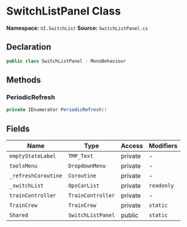 # SwitchListPanel Class

**Namespace:** `UI.SwitchList`
**Source:** `SwitchListPanel.cs`

## Declaration

```csharp
public class SwitchListPanel : MonoBehaviour
```

## Methods

### PeriodicRefresh

```csharp
private IEnumerator PeriodicRefresh()
```

## Fields

| Name | Type | Access | Modifiers |
|------|------|--------|-----------|
| `emptyStateLabel` | `TMP_Text` | private | - |
| `toolsMenu` | `DropdownMenu` | private | - |
| `_refreshCoroutine` | `Coroutine` | private | - |
| `_switchList` | `OpsCarList` | private | `readonly` |
| `trainController` | `TrainController` | private | - |
| `TrainCrew` | `TrainCrew` | private | `static` |
| `Shared` | `SwitchListPanel` | public | `static` |


